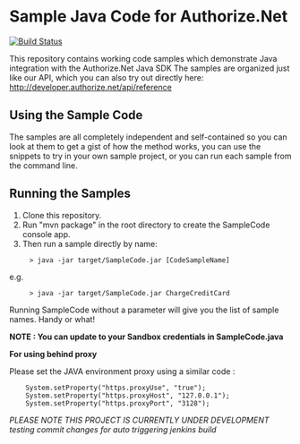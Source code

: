 # Sample Java Code for Authorize.Net
[![Build Status](https://travis-ci.org/AuthorizeNet/sample-code-java.png?branch=master)](https://travis-ci.org/AuthorizeNet/sample-code-java)

This repository contains working code samples which demonstrate Java integration with the Authorize.Net Java SDK
The samples are organized just like our API, which you can also try out directly here: http://developer.authorize.net/api/reference


## Using the Sample Code

The samples are all completely independent and self-contained so you can look at them to get a gist of how the method works, you can use the snippets to try in your own sample project, or you can run each sample from the command line.

## Running the Samples
 1.  Clone this repository. 
 2.  Run "mvn package" in the root directory to create the SampleCode console app.  
 3.  Then run a sample directly by name:    
```
     > java -jar target/SampleCode.jar [CodeSampleName]
```
e.g.
```
     > java -jar target/SampleCode.jar ChargeCreditCard
```
Running SampleCode without a parameter will give you the list of sample names.  Handy or what!

**NOTE : You can update to your Sandbox credentials in SampleCode.java**

**For using behind proxy**

Please set the JAVA environment proxy using a similar code :
```
    System.setProperty("https.proxyUse", "true");
    System.setProperty("https.proxyHost", "127.0.0.1");
    System.setProperty("https.proxyPort", "3128");
```

*PLEASE NOTE THIS PROJECT IS CURRENTLY UNDER DEVELOPMENT*
*testing commit changes for auto triggering jenkins build*
